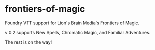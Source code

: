 # frontiers-of-magic

Foundry VTT support for Lion's Brain Media's Frontiers of Magic.

v 0.2 supports New Spells, Chromatic Magic, and Familiar Adventures.

The rest is on the way!
